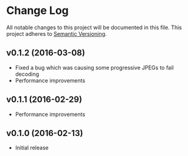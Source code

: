 # Change Log
All notable changes to this project will be documented in this file.
This project adheres to [Semantic Versioning](http://semver.org/).

## v0.1.2 (2016-03-08)
- Fixed a bug which was causing some progressive JPEGs to fail decoding
- Performance improvements

## v0.1.1 (2016-02-29)
- Performance improvements

## v0.1.0 (2016-02-13)
- Initial release
